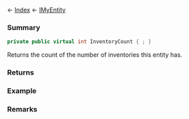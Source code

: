 ← [Index](Api-Index) ← [IMyEntity](VRage.Game.ModAPI.Ingame.IMyEntity)

### Summary

```csharp
private public virtual int InventoryCount { ; }
```

Returns the count of the number of inventories this entity has.

### Returns

### Example

### Remarks

